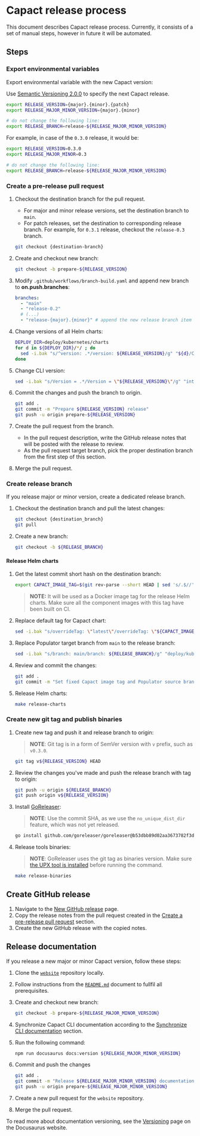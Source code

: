 # Capact release process

This document describes Capact release process. Currently, it consists of a set of manual steps, however in future it will be automated.

## Steps

### Export environmental variables

Export environmental variable with the new Capact version:
    
Use [Semantic Versioning 2.0.0](https://semver.org/spec/v2.0.0.html) to specify the next Capact release.

```bash
export RELEASE_VERSION={major}.{minor}.{patch}
export RELEASE_MAJOR_MINOR_VERSION={major}.{minor}

# do not change the following line:
export RELEASE_BRANCH=release-${RELEASE_MAJOR_MINOR_VERSION}
```

For example, in case of the `0.3.0` release, it would be:

```bash
export RELEASE_VERSION=0.3.0 
export RELEASE_MAJOR_MINOR=0.3

# do not change the following line:
export RELEASE_BRANCH=release-${RELEASE_MAJOR_MINOR_VERSION}
```

### Create a pre-release pull request

1. Checkout the destination branch for the pull request.

    - For major and minor release versions, set the destination branch to `main`. 
    - For patch releases, set the destination to corresponding release branch. For example, for `0.3.1` release, checkout the `release-0.3` branch.

    ```bash
    git checkout {destination-branch}
    ```

1. Create and checkout new branch:
    
   ```bash
   git checkout -b prepare-${RELEASE_VERSION}
   ```   

1. Modify `.github/workflows/branch-build.yaml` and append new branch to **on.push.branches**:

    ```yaml
    branches:
      - "main"
      - "release-0.2"
      # (...)
      - "release-{major}.{minor}" # append the new release branch item
    ```

1. Change versions of all Helm charts:

   ```bash
   DEPLOY_DIR=deploy/kubernetes/charts
   for d in ${DEPLOY_DIR}/*/ ; do
     sed -i.bak "s/^version: .*/version: ${RELEASE_VERSION}/g" "${d}/Chart.yaml"
   done
   ```

1. Change CLI version:

    ```bash
   sed -i.bak "s/Version = .*/Version = \"${RELEASE_VERSION}\"/g" "internal/cli/info.go"
   ```
   
1. Commit the changes and push the branch to origin.
    
    ```bash
    git add .
    git commit -m "Prepare ${RELEASE_VERSION} release"
    git push -u origin prepare-${RELEASE_VERSION}
    ```
    
1. Create the pull request from the branch.
   
   - In the pull request description, write the GitHub release notes that will be posted with the release to review.
   - As the pull request target branch, pick the proper destination branch from the first step of this section.
    
1. Merge the pull request.
    
### Create release branch

If you release major or minor version, create a dedicated release branch.

1. Checkout the destination branch and pull the latest changes:

    ```bash
    git checkout {destination_branch}
    git pull
    ```

1. Create a new branch:
   
    ```bash
    git checkout -b ${RELEASE_BRANCH}
    ```

#### Release Helm charts

1. Get the latest commit short hash on the destination branch:
    
   ```bash
   export CAPACT_IMAGE_TAG=$(git rev-parse --short HEAD | sed 's/.$//')
   ```  

   > **NOTE:** It will be used as a Docker image tag for the release Helm charts. Make sure all the component images with this tag have been built on CI.  

1. Replace default tag for Capact chart:

    ```bash
    sed -i.bak "s/overrideTag: \"latest\"/overrideTag: \"${CAPACT_IMAGE_TAG}\"/g" "deploy/kubernetes/charts/capact/values.yaml"
    ```

1. Replace Populator target branch from `main` to the release branch:
  
   ```bash
   sed -i.bak "s/branch: main/branch: ${RELEASE_BRANCH}/g" "deploy/kubernetes/charts/capact/charts/och-public/values.yaml"
   ```

1. Review and commit the changes:

   ```bash
   git add .
   git commit -m "Set fixed Capact image tag and Populator source branch"
   ```

1. Release Helm charts:
   
    ```bash
    make release-charts
    ```

### Create new git tag and publish binaries

1. Create new tag and push it and release branch to origin:

    > **NOTE**: Git tag is in a form of SemVer version with `v` prefix, such as `v0.3.0`.
   
    ```bash
    git tag v${RELEASE_VERSION} HEAD
    ```
   
1. Review the changes you've made and push the release branch with tag to origin:

   ```bash
   git push -u origin ${RELEASE_BRANCH}
   git push origin v${RELEASE_VERSION}
   ```

1. Install [GoReleaser](https://goreleaser.com/install/):
   
   > **NOTE**: Use the commit SHA, as we use the `no_unique_dist_dir` feature, which was not yet released.
 
   ```bash
   go install github.com/goreleaser/goreleaser@b53dbb89d02aa3673782f3d063d7d5039446baac
   ```

1. Release tools binaries:
   
   > **NOTE**: GoReleaser uses the git tag as binaries version. Make sure [the UPX tool is installed](https://github.com/upx/upx/releases) before running the command.
   
   ```bash
   make release-binaries
   ```

## Create GitHub release
    
1. Navigate to the [New GitHub release](https://github.com/capactio/capact/releases/new) page.
1. Copy the release notes from the pull request created in the [Create a pre-release pull request](#create-a-pre-release-pull-request) section.
1. Create the new GitHub release with the copied notes.

## Release documentation

If you release a new major or minor Capact version, follow these steps:

1. Clone the [`website`](https://github.com/capactio/website) repository locally.
1. Follow instructions from the [`README.md`](https://github.com/capactio/website/blob/main/README.md) document to fullfil all prerequisites.
1. Create and checkout new branch:
    
   ```bash
   git checkout -b prepare-${RELEASE_MAJOR_MINOR_VERSION}
   ```   
1. Synchronize Capact CLI documentation according to the [Synchronize CLI documentation](https://github.com/capactio/website/blob/main/README.md#synchronize-cli-documentation) section.
1. Run the following command:
    
    ```bash
    npm run docusaurus docs:version ${RELEASE_MAJOR_MINOR_VERSION}
    ```

1. Commit and push the changes

    ```bash
    git add .
    git commit -m "Release ${RELEASE_MAJOR_MINOR_VERSION} documentation"
    git push -u origin prepare-${RELEASE_MAJOR_MINOR_VERSION}
    ```

1. Create a new pull request for the `website` repository.
1. Merge the pull request.

To read more about documentation versioning, see the [Versioning](https://docusaurus.io/docs/versioning) page on the Docusaurus website.
